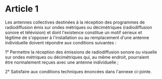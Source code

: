 # Article 1

Les antennes collectives destinées à la réception des programmes de radiodiffusion émis sur ondes métriques ou décimétriques (radiodiffusion sonore et télévision) et dont l'existence constitue un motif sérieux et légitime de s'opposer à l'installation ou au remplacement d'une antenne individuelle doivent répondre aux conditions suivantes :

1° Permettre la réception des émissions de radiodiffusion sonore ou visuelle sur ondes métriques ou décimétriques qui, au même endroit, pourraient être normalement reçues avec une antenne individuelle ;

2° Satisfaire aux conditions techniques énoncées dans l'annexe ci-jointe.
